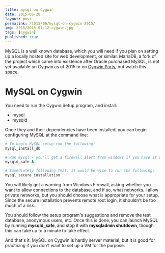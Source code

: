 ```yaml
---
title: mysql on Cygwin
date: 2015-06-28
layout: post
permalink: /2015/06/mysql-on-cygwin-2015/
img: 2015/2015-07-12-cygwin.jpg
tags: [cygwin]
published: true
---
```

MySQL is a well known database, which you will need if you plan on setting up a locally hosted site for web development, or similar. MariaDB, a fork of the project which came into existence after Oracle purchased MySQL, is not yet available on Cygwin as of 2015 or on [Cygwin Ports](http://cygwin.rafaelhart.com/installing-cygwin-2/cygwin-ports/), but watch this space.

# MySQL on Cygwin
You need to run the Cygwin Setup program, and install:
<ul>
	<li>mysql</li>
	<li>mysqld</li>
</ul>
Once they and their dependencies have been installed, you can begin configuring MySQL at the command line:

``` sh
# To begin MySQL setup run the following:
mysql_install_db

# Run mysql - you'll get a firewall alert from windows if you have it active.
mysqld_safe &

# Immediately following that, it would be wise to run the following:
mysql_secure_installation
```

You will likely get a warning from Windows Firewall, asking whether you want to allow connections to the database, and if so, what networks. I allow private networks, but you should choose what is appropriate for your setup. Since the secure installation prevents remote root login, it shouldn't be too much of a risk.

You should follow the setup program's suggestions and remove the test database, anonymous users, etc. Once this is done, you can launch MySQL by running **mysqld_safe**, and stop it with **mysqladmin shutdown**, though this can take up to a minute to take effect.

And that's it. MySQL on Cygwin is hardly server material, but it is good for practicing if you don't want to set up a VM for the purpose.
